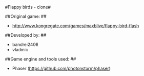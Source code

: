 #Flappy birds - clone#

##Original game: ##
- http://www.kongregate.com/games/maxblive/flappy-bird-flash

##Developed by: ##
- bandrei2408
- vladmic

##Game engine and tools used: ##
- Phaser (https://github.com/photonstorm/phaser)
